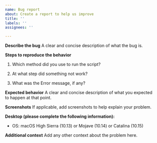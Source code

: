```yaml
---
name: Bug report
about: Create a report to help us improve
title: ''
labels: ''
assignees: ''

---
```


**Describe the bug**
A clear and concise description of what the bug is. 

**Steps to reproduce the behavior**

1. Which method did you use to run the script? 
	
2. At what step did something not work?

3. What was the Error message, if any?

**Expected behavior**
A clear and concise description of what you expected to happen at that point.

**Screenshots**
If applicable, add screenshots to help explain your problem.

**Desktop (please complete the following information):**
 - OS: macOS High Sierra (10.13) or Mojave (10.14) or Catalina (10.15)
 
**Additional context**
Add any other context about the problem here.
